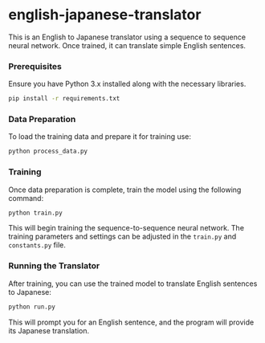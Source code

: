 # english-japanese-translator

This is an English to Japanese translator using a sequence to sequence neural network. Once trained, it can translate simple English sentences.

### Prerequisites

Ensure you have Python 3.x installed along with the necessary libraries.

```bash
pip install -r requirements.txt
```

### Data Preparation

To load the training data and prepare it for training use:

```bash
python process_data.py
```

### Training

Once data preparation is complete, train the model using the following command:

```bash
python train.py
```

This will begin training the sequence-to-sequence neural network. The training parameters and settings can be adjusted in the `train.py` and `constants.py` file.

### Running the Translator

After training, you can use the trained model to translate English sentences to Japanese:

  ```bash
  python run.py
  ```

This will prompt you for an English sentence, and the program will provide its Japanese translation.
